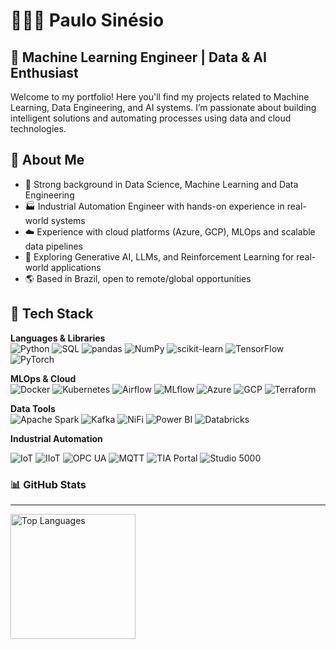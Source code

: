 # 👩🏻‍💻 Paulo Sinésio

## 🎯 **Machine Learning Engineer** | Data & AI Enthusiast

Welcome to my portfolio! Here you'll find my projects related to Machine 
Learning, Data Engineering, and AI systems. I’m passionate about building 
intelligent solutions and automating processes using data and cloud 
technologies.

## 💼 About Me

- 🧠 Strong background in Data Science, Machine Learning and Data 
Engineering  
- 🏭 Industrial Automation Engineer with hands-on experience in real-world 
systems  
- ☁️ Experience with cloud platforms (Azure, GCP), MLOps and scalable data 
pipelines  
- 🤖 Exploring Generative AI, LLMs, and Reinforcement Learning for real-world 
applications  
- 🌎 Based in Brazil, open to remote/global opportunities  

## 🧰 Tech Stack

**Languages & Libraries**  
![Python](https://img.shields.io/badge/-Python-3776AB?logo=python&logoColor=white&style=flat-square)
![SQL](https://img.shields.io/badge/-SQL-4479A1?logo=mysql&logoColor=white&style=flat-square)
![pandas](https://img.shields.io/badge/-pandas-150458?logo=pandas&logoColor=white&style=flat-square)
![NumPy](https://img.shields.io/badge/-NumPy-013243?logo=numpy&logoColor=white&style=flat-square)
![scikit-learn](https://img.shields.io/badge/-scikit--learn-F7931E?logo=scikitlearn&logoColor=white&style=flat-square)
![TensorFlow](https://img.shields.io/badge/-TensorFlow-FF6F00?logo=tensorflow&logoColor=white&style=flat-square)
![PyTorch](https://img.shields.io/badge/-PyTorch-EE4C2C?logo=pytorch&logoColor=white&style=flat-square)

**MLOps & Cloud**  
![Docker](https://img.shields.io/badge/-Docker-2496ED?logo=docker&logoColor=white&style=flat-square)
![Kubernetes](https://img.shields.io/badge/-Kubernetes-326CE5?logo=kubernetes&logoColor=white&style=flat-square)
![Airflow](https://img.shields.io/badge/-Airflow-017CEE?logo=apacheairflow&logoColor=white&style=flat-square)
![MLflow](https://img.shields.io/badge/-MLflow-020202?logo=mlflow&logoColor=white&style=flat-square)
![Azure](https://img.shields.io/badge/-Azure-0078D4?logo=microsoftazure&logoColor=white&style=flat-square)
![GCP](https://img.shields.io/badge/-GCP-4285F4?logo=googlecloud&logoColor=white&style=flat-square)
![Terraform](https://img.shields.io/badge/-Terraform-844FBA?logo=terraform&logoColor=white&style=flat-square)

**Data Tools**  
![Apache Spark](https://img.shields.io/badge/-Apache%20Spark-E25A1C?logo=apachespark&logoColor=white&style=flat-square)
![Kafka](https://img.shields.io/badge/-Apache%20Kafka-231F20?logo=apachekafka&logoColor=white&style=flat-square)
![NiFi](https://img.shields.io/badge/-Apache%20NiFi-4F4FFF?logo=apache&logoColor=white&style=flat-square)
![Power BI](https://img.shields.io/badge/-Power%20BI-F2C811?logo=powerbi&logoColor=black&style=flat-square)
![Databricks](https://img.shields.io/badge/-Databricks-EF3E42?logo=databricks&logoColor=white&style=flat-square)

**Industrial Automation**

![IoT](https://img.shields.io/badge/-IoT-00BFFF?logo=raspberrypi&logoColor=white&style=flat-square)
![IIoT](https://img.shields.io/badge/-IIoT-228B22?logo=siemens&logoColor=white&style=flat-square)
![OPC UA](https://img.shields.io/badge/-OPC%20UA-005B94?logo=azure&logoColor=white&style=flat-square)
![MQTT](https://img.shields.io/badge/-MQTT-660066?logo=eclipsemosquitto&logoColor=white&style=flat-square)
![TIA Portal](https://img.shields.io/badge/-TIA%20Portal%20(Siemens)-003366?logo=siemens&logoColor=white&style=flat-square)
![Studio 5000](https://img.shields.io/badge/-Studio%205000%20(Rockwell)-A6192E?logo=rocketchat&logoColor=white&style=flat-square)
<br/>
### 📊 GitHub Stats
---
 <img 
    alt="Top Languages" 
    height="200" 
    src="https://github-readme-stats.vercel.app/api/top-langs/?username=Psinesio&theme=tokyonight&layout=compact&custom_title=Technology&langs_count=9" 
  />
</p>
